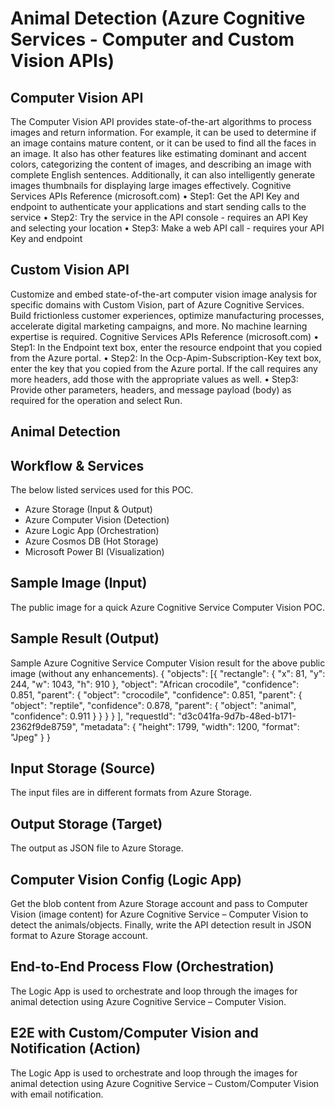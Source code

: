 # Animal Detection (Azure Cognitive Services - Computer and Custom Vision APIs)

## Computer Vision API
The Computer Vision API provides state-of-the-art algorithms to process images and return information. For example, it can be used to determine if an image contains mature content, or it can be used to find all the faces in an image. It also has other features like estimating dominant and accent colors, categorizing the content of images, and describing an image with complete English sentences. Additionally, it can also intelligently generate images thumbnails for displaying large images effectively.
Cognitive Services APIs Reference (microsoft.com)
•	Step1: Get the API Key and endpoint to authenticate your applications and start sending calls to the service
•	Step2: Try the service in the API console - requires an API Key and selecting your location
•	Step3: Make a web API call - requires your API Key and endpoint
## Custom Vision API
Customize and embed state-of-the-art computer vision image analysis for specific domains with Custom Vision, part of Azure Cognitive Services. Build frictionless customer experiences, optimize manufacturing processes, accelerate digital marketing campaigns, and more. No machine learning expertise is required. 
Cognitive Services APIs Reference (microsoft.com)
•	Step1: In the Endpoint text box, enter the resource endpoint that you copied from the Azure portal.
•	Step2: In the Ocp-Apim-Subscription-Key text box, enter the key that you copied from the Azure portal. If the call requires any more headers, add those with the appropriate values as well.
•	Step3: Provide other parameters, headers, and message payload (body) as required for the operation and select Run.
## Animal Detection 
 
## Workflow & Services
The below listed services used for this POC.
-	Azure Storage (Input & Output)
-	Azure Computer Vision (Detection)
-	Azure Logic App (Orchestration)
-	Azure Cosmos DB (Hot Storage)
-	Microsoft Power BI (Visualization)
 
## Sample Image (Input)
The public image for a quick Azure Cognitive Service Computer Vision POC.
  
## Sample Result (Output)
Sample Azure Cognitive Service Computer Vision result for the above public image (without any enhancements).
{
	"objects": [{
			"rectangle": {
				"x": 81,
				"y": 244,
				"w": 1043,
				"h": 910
			},
			"object": "African crocodile",
			"confidence": 0.851,
			"parent": {
				"object": "crocodile",
				"confidence": 0.851,
				"parent": {
					"object": "reptile",
					"confidence": 0.878,
					"parent": {
						"object": "animal",
						"confidence": 0.911
					}
				}
			}
		}
	],
	"requestId": "d3c041fa-9d7b-48ed-b171-2362f9de8759",
	"metadata": {
		"height": 1799,
		"width": 1200,
		"format": "Jpeg"
	}
}
## Input Storage (Source)
The input files are in different formats from Azure Storage.
 
## Output Storage (Target)
The output as JSON file to Azure Storage. 
 
 
## Computer Vision Config (Logic App)
Get the blob content from Azure Storage account and pass to Computer Vision (image content) for Azure Cognitive Service – Computer Vision to detect the animals/objects. Finally, write the API detection result in JSON format to Azure Storage account.

 

## End-to-End Process Flow (Orchestration)
The Logic App is used to orchestrate and loop through the images for animal detection using Azure Cognitive Service – Computer Vision.
 
## E2E with Custom/Computer Vision and Notification (Action)
The Logic App is used to orchestrate and loop through the images for animal detection using Azure Cognitive Service – Custom/Computer Vision with email notification.

 
